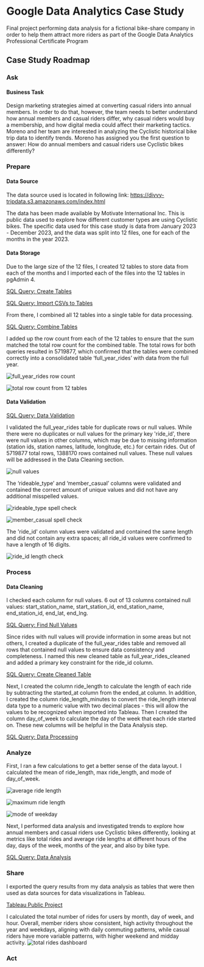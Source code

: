 # Google Data Analytics Case Study
Final project performing data analysis for a fictional bike-share company in order to help them attract more riders as part of the Google Data Analytics Professional Certificate Program

## Case Study Roadmap

### Ask
#### Business Task
Design marketing strategies aimed at converting casual riders into annual members. In order to do that, however, the team needs to better understand how annual members and casual riders differ, why casual riders would buy a membership, and how digital media could affect their marketing tactics. Moreno and her team are interested in analyzing the Cyclistic historical bike trip data to identify trends. Moreno has assigned you the first question to answer: How do annual members and casual riders use Cyclistic bikes differently?

### Prepare
#### Data Source
The data source used is located in following link: https://divvy-tripdata.s3.amazonaws.com/index.html

The data has been made available by Motivate International Inc. This is public data used to explore how different customer types are using Cyclistic bikes. The specific data used for this case study is data from January 2023 - December 2023, and the data was split into 12 files, one for each of the months in the year 2023.

#### Data Storage
Due to the large size of the 12 files, I created 12 tables to store data from each of the months and I imported each of the files into the 12 tables in pgAdmin 4. 

[SQL Query: Create Tables](https://github.com/angelalwong/Google-Data-Analytics-Case-Study/blob/main/create-tables.sql)

[SQL Query: Import CSVs to Tables](https://github.com/angelalwong/Google-Data-Analytics-Case-Study/blob/main/import-csv-to-table.sql)

From there, I combined all 12 tables into a single table for data processing. 

[SQL Query: Combine Tables](https://github.com/angelalwong/Google-Data-Analytics-Case-Study/blob/main/combine-tables.sql)

I added up the row count from each of the 12 tables to ensure that the sum matched the total row count for the combined table. The total rows for both queries resulted in 5719877, which confirmed that the tables were combined correctly into a consolidated table ‘full_year_rides’ with data from the full year.

![full_year_rides row count](https://github.com/user-attachments/assets/e3c5122a-d8f5-427c-974a-a40cf0b50836)

![total row count from 12 tables](https://github.com/user-attachments/assets/5858d5b1-e787-4838-a805-4018a9286522)

#### Data Validation
[SQL Query: Data Validation](https://github.com/angelalwong/Google-Data-Analytics-Case-Study/blob/main/data-validation.sql)

I validated the full_year_rides table for duplicate rows or null values. While there were no duplicates or null values for the primary key 'ride_id', there were null values in other columns, which may be due to missing information (station ids, station names, latitude, longitude, etc.) for certain rides. Out of 5719877 total rows, 1388170 rows contained null values. These null values will be addressed in the Data Cleaning section. 

![null values](https://github.com/user-attachments/assets/404337af-5beb-4b1e-89e4-5be9fd2398cd)

The ‘rideable_type’ and ‘member_casual’ columns were validated and contained the correct amount of unique values and did not have any additional misspelled values.

![rideable_type spell check](https://github.com/user-attachments/assets/cb7027e0-2304-4c7d-b03b-5c7270439ae6)

![member_casual spell check](https://github.com/user-attachments/assets/8540d621-a50d-43aa-9b66-aace51da8cab)

The 'ride_id' column values were validated and contained the same length and did not contain any extra spaces; all ride_id values were confirmed to have a length of 16 digits.

![ride_id length check](https://github.com/user-attachments/assets/709040f6-5b92-407f-84e2-3d0b8f8514b1)

### Process
#### Data Cleaning
I checked each column for null values. 6 out of 13 columns contained null values: start_station_name, start_station_id, end_station_name, end_station_id, end_lat, end_lng. 

[SQL Query: Find Null Values](https://github.com/angelalwong/Google-Data-Analytics-Case-Study/blob/main/find-null-values.sql)

Since rides with null values will provide information in some areas but not others, I created a duplicate of the full_year_rides table and removed all rows that contained null values to ensure data consistency and completeness. I named this new cleaned table as full_year_rides_cleaned and added a primary key constraint for the ride_id column.

[SQL Query: Create Cleaned Table](https://github.com/angelalwong/Google-Data-Analytics-Case-Study/blob/main/create-cleaned-table.sql)

Next, I created the column ride_length to calculate the length of each ride by subtracting the started_at column from the ended_at column. In addition, I created the column ride_length_minutes to convert the ride_length interval data type to a numeric value with two decimal places - this will allow the values to be recognized when imported into Tableau. Then I created the column day_of_week to calculate the day of the week that each ride started on. These new columns will be helpful in the Data Analysis step.

[SQL Query: Data Processing](https://github.com/angelalwong/Google-Data-Analytics-Case-Study/blob/main/data-processing.sql)

### Analyze
First, I ran a few calculations to get a better sense of the data layout. I calculated the mean of ride_length, max ride_length, and mode of day_of_week. 

![average ride length](https://github.com/user-attachments/assets/8ceae17d-c7f3-44e6-abef-12ddc18ee4bb)

![maximum ride length](https://github.com/user-attachments/assets/7d1efc97-3f5e-45ac-9b13-fdd30717619e)

![mode of weekday](https://github.com/user-attachments/assets/4cdb2ce4-3022-4348-9fcf-7d32e94b81b7)

Next, I performed data analysis and investigated trends to explore how annual members and casual riders use Cyclistic bikes differently, looking at metrics like total rides and average ride lengths at different hours of the day, days of the week, months of the year, and also by bike type.

[SQL Query: Data Analysis](https://github.com/angelalwong/Google-Data-Analytics-Case-Study/blob/main/data-analysis.sql)

### Share
I exported the query results from my data analysis as tables that were then used as data sources for data visualizations in Tableau.

[Tableau Public Project](https://public.tableau.com/views/GoogleDataAnalyticsBike-ShareCaseStudy/Dashboard1?:language=en-US&:sid=&:redirect=auth&:display_count=n&:origin=viz_share_link)

I calculated the total number of rides for users by month, day of week, and hour. Overall, member riders show consistent, high activity throughout the year and weekdays, aligning with daily commuting patterns, while casual riders have more variable patterns, with higher weekend and midday activity.
![total rides dashboard](https://github.com/user-attachments/assets/ed57075e-5ee6-4e56-b012-705f18c56023)

### Act
